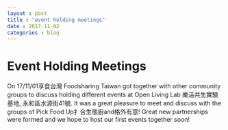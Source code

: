 ```yaml
---
layout : post
title : "event holding meetings"
date : 2017-11-02
categories : blog
---
```


# Event Holding Meetings

On 17/11/01享食台灣 Foodsharing Taiwan got together with other community groups to discuss holding different events at Open Living Lab 樂活共生實驗基地, 永和區水源街41號. It was a great pleasure to meet and discuss with the groups of Pick Food Up扌合生態廚and格外有意! Great new partnerships were formed and we hope to host our first events together soon!